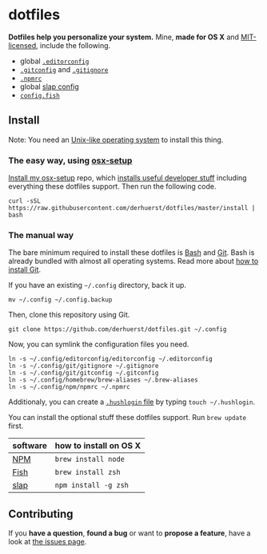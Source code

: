 # dotfiles

**Dotfiles help you personalize your system.** Mine, **made for OS X** and [MIT-licensed](LICENSE), include the following.

- global [`.editorconfig`](http://editorconfig.org/)
- [`.gitconfig`](http://git-scm.com/docs/git-config#EXAMPLES) and [`.gitignore`](http://git-scm.com/docs/gitignore#_examples)
- [`.npmrc`](https://docs.npmjs.com/files/npmrc)
- global [slap config](https://github.com/slap-editor/slap/blob/master/slap.ini)
- [`config.fish`](http://fishshell.com/docs/current/index.html#initialization)



## Install

Note: You need an [Unix-like operating system](http://en.wikipedia.org/wiki/Unix-like) to install this thing.

### The easy way, using [osx-setup](https://github.com/derhuerst/osx-setup)

[Install my osx-setup](https://github.com/derhuerst/osx-setup/blob/master/README.md#install) repo, which [installs useful developer stuff](https://github.com/derhuerst/osx-setup/blob/master/README.md#osx-setup--os-x-on-steroids) including everything these dotfiles support. Then run the following code.

```shell
curl -sSL https://raw.githubusercontent.com/derhuerst/dotfiles/master/install | bash
```


### The manual way

The bare minimum required to install these dotfiles is [Bash](http://de.wikipedia.org/wiki/Bash_%28Shell%29) and [Git](http://git-scm.com/). Bash is already bundled with almost all operating systems. Read more about [how to install Git](https://gist.github.com/derhuerst/1b15ff4652a867391f03).

If you have an existing `~/.config` directory, back it up.

```shell
mv ~/.config ~/.config.backup
```

Then, clone this repository using Git.

```shell
git clone https://github.com/derhuerst/dotfiles.git ~/.config
```

Now, you can symlink the configuration files you need.

```shell
ln -s ~/.config/editorconfig/editorconfig ~/.editorconfig
ln -s ~/.config/git/gitignore ~/.gitignore
ln -s ~/.config/git/gitconfig ~/.gitconfig
ln -s ~/.config/homebrew/brew-aliases ~/.brew-aliases
ln -s ~/.config/npm/npmrc ~/.npmrc
```

Additionaly, you can create a [`.hushlogin` file](https://kb.iu.edu/d/acdd) by typing `touch ~/.hushlogin`.

You can install the optional stuff these dotfiles support. Run `brew update` first.

software | how to install on OS X
:--------|:-------------------------
[NPM](https://nodejs.org/) | `brew install node`
[Fish](http://fishshell.com/) | `brew install zsh`
[slap](https://github.com/slap-editor/slap) | `npm install -g zsh`



## Contributing

If you **have a question**, **found a bug** or want to **propose a feature**, have a look at [the issues page](https://github.com/derhuerst/dotfiles/issues).
